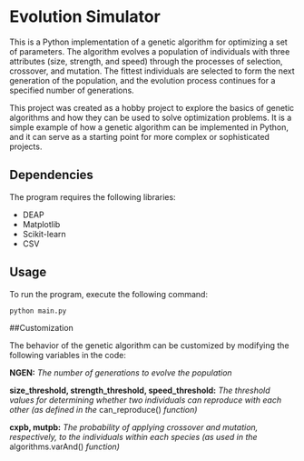 # Evolution Simulator

This is a Python implementation of a genetic algorithm for optimizing a set of parameters. The algorithm evolves a population of individuals with three attributes (size, strength, and speed) through the processes of selection, crossover, and mutation. The fittest individuals are selected to form the next generation of the population, and the evolution process continues for a specified number of generations.

This project was created as a hobby project to explore the basics of genetic algorithms and how they can be used to solve optimization problems. It is a simple example of how a genetic algorithm can be implemented in Python, and it can serve as a starting point for more complex or sophisticated projects.

## Dependencies

The program requires the following libraries:

- DEAP
- Matplotlib
- Scikit-learn
- CSV

## Usage

To run the program, execute the following command:

```
python main.py
```

##Customization

The behavior of the genetic algorithm can be customized by modifying the following variables in the code:

__NGEN:__ *The number of generations to evolve the population*
 
__size_threshold, strength_threshold, speed_threshold:__ *The threshold values for determining whether two individuals can reproduce with each other (as defined in the* can_reproduce() *function)* 
 
__cxpb, mutpb:__ *The probability of applying crossover and mutation, respectively, to the individuals within each species (as used in the* algorithms.varAnd() *function)*

